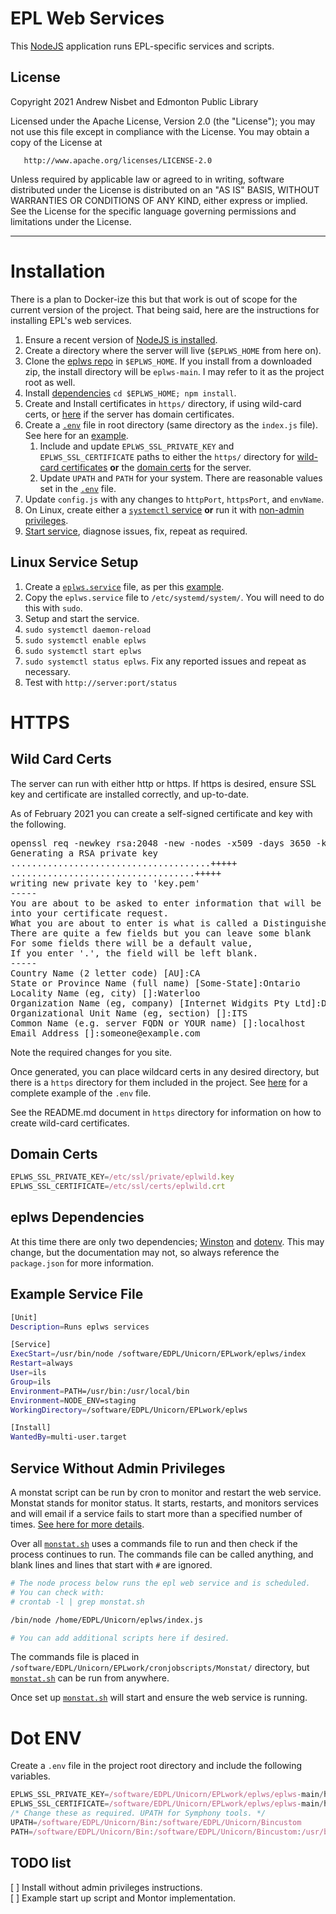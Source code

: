 
# EPL Web Services
This [NodeJS](https://nodejs.org/en/) application runs EPL-specific services and scripts.

## License
Copyright 2021 Andrew Nisbet and Edmonton Public Library

   Licensed under the Apache License, Version 2.0 (the "License");
   you may not use this file except in compliance with the License.
   You may obtain a copy of the License at

       http://www.apache.org/licenses/LICENSE-2.0

   Unless required by applicable law or agreed to in writing, software
   distributed under the License is distributed on an "AS IS" BASIS,
   WITHOUT WARRANTIES OR CONDITIONS OF ANY KIND, either express or implied.
   See the License for the specific language governing permissions and
   limitations under the License.

---
# Installation
There is a plan to Docker-ize this but that work is out of scope for the current version of the project. That being said, here are the instructions for installing EPL's web services.
1. Ensure a recent version of [NodeJS is installed](https://docs.npmjs.com/downloading-and-installing-node-js-and-npm).
2. Create a directory where the server will live (```$EPLWS_HOME``` from here on).
3. Clone the [eplws repo](https://github.com/Edmonton-Public-Library/eplws) in ```$EPLWS_HOME```. If you install from a downloaded zip, the install directory will be `eplws-main`. I may refer to it as the project root as well.
4. Install [dependencies](#eplws-dependencies) ```cd $EPLWS_HOME; npm install```.
5. Create and Install certificates in `https/` directory, if using wild-card certs, or [here](#http-and-https) if the server has domain certificates.
6. Create a [```.env```](#dot-env) file in root directory (same directory as the `index.js` file). See here for an [example](#dot-env).
   1. Include and update `EPLWS_SSL_PRIVATE_KEY` and `EPLWS_SSL_CERTIFICATE` paths to either the `https/` directory for [wild-card certificates](#wild-card-certs) **or** the [domain certs](#domain-certs) for the server.
   2. Update `UPATH` and `PATH` for your system. There are reasonable values set in the [```.env```](#dot-env) file.
7. Update `config.js` with any changes to `httpPort`, `httpsPort`, and `envName`.
8. On Linux, create either a [`systemctl` service](#linux-service-setup) **or** run it with [non-admin privileges](#service-without-admin-privileges).
9.  [Start service](#linux-service-setup), diagnose issues, fix, repeat as required.

## Linux Service Setup
1. Create a [```eplws.service```](#example-service-file) file, as per this [example](#example-service-file).
2. Copy the ```eplws.service``` file to ```/etc/systemd/system/```. You will need to do this with ```sudo```.
3. Setup and start the service.
  1. ```sudo systemctl daemon-reload```
  1. ```sudo systemctl enable eplws```
  1. ```sudo systemctl start eplws```
  1. ```sudo systemctl status eplws```. Fix any reported issues and repeat as necessary.
4. Test with ```http://server:port/status```


# HTTPS
## Wild Card Certs
The server can run with either http or https. If https is desired, ensure SSL key and certificate are installed correctly, and up-to-date.

As of February 2021 you can create a self-signed certificate and key with the following.

<pre>
openssl req -newkey rsa:2048 -new -nodes -x509 -days 3650 -keyout key.pem -out cert.pem
Generating a RSA private key
......................................+++++
...................................+++++
writing new private key to 'key.pem'
-----
You are about to be asked to enter information that will be incorporated
into your certificate request.
What you are about to enter is what is called a Distinguished Name or a DN.
There are quite a few fields but you can leave some blank
For some fields there will be a default value,
If you enter '.', the field will be left blank.
-----
Country Name (2 letter code) [AU]:CA
State or Province Name (full name) [Some-State]:Ontario
Locality Name (eg, city) []:Waterloo
Organization Name (eg, company) [Internet Widgits Pty Ltd]:Dev-ILS
Organizational Unit Name (eg, section) []:ITS
Common Name (e.g. server FQDN or YOUR name) []:localhost
Email Address []:someone@example.com
</pre>

Note the required changes for you site.

Once generated, you can place wildcard certs in any desired directory, but there is a `https` directory for them included in the project. See [here](#dot-env) for a complete example of the `.env` file.

See the README.md document in `https` directory for information on how to create wild-card certificates.

## Domain Certs
```javascript
EPLWS_SSL_PRIVATE_KEY=/etc/ssl/private/eplwild.key
EPLWS_SSL_CERTIFICATE=/etc/ssl/certs/eplwild.crt
```
## eplws Dependencies
At this time there are only two dependencies; [Winston](https://www.npmjs.com/package/winston) and [dotenv](https://www.npmjs.com/package/dotenv). This may change, but the documentation may not, so always reference the ```package.json``` for more information.

## Example Service File
```bash
[Unit]
Description=Runs eplws services

[Service]
ExecStart=/usr/bin/node /software/EDPL/Unicorn/EPLwork/eplws/index
Restart=always
User=ils
Group=ils
Environment=PATH=/usr/bin:/usr/local/bin
Environment=NODE_ENV=staging
WorkingDirectory=/software/EDPL/Unicorn/EPLwork/eplws

[Install]
WantedBy=multi-user.target
```

## Service Without Admin Privileges
A monstat script can be run by cron to monitor and restart the web service. Monstat stands for monitor status. It starts, restarts, and monitors services and will email if a service fails to start more than a specified number of times. [See here for more details](https://github.com/anisbet/monstat).

Over all [`monstat.sh`](https://github.com/anisbet/monstat) uses a commands file to run and then check if the process continues to run. The commands file can be called anything, and blank lines and lines that start with `#` are ignored.

```bash
# The node process below runs the epl web service and is scheduled.
# You can check with:
# crontab -l | grep monstat.sh 

/bin/node /home/EDPL/Unicorn/eplws/index.js

# You can add additional scripts here if desired.
```

The commands file is placed in `/software/EDPL/Unicorn/EPLwork/cronjobscripts/Monstat/` directory, but [`monstat.sh`](https://github.com/anisbet/monstat) can be run from anywhere.

Once set up [`monstat.sh`](https://github.com/anisbet/monstat) will start and ensure the web service is running.

# Dot ENV
Create a `.env` file in the project root directory and include the following variables.
```javascript
EPLWS_SSL_PRIVATE_KEY=/software/EDPL/Unicorn/EPLwork/eplws/eplws-main/https/key.pem
EPLWS_SSL_CERTIFICATE=/software/EDPL/Unicorn/EPLwork/eplws/eplws-main/https/cert.pem
/* Change these as required. UPATH for Symphony tools. */
UPATH=/software/EDPL/Unicorn/Bin:/software/EDPL/Unicorn/Bincustom
PATH=/software/EDPL/Unicorn/Bin:/software/EDPL/Unicorn/Bincustom:/usr/bin:/usr/sbin/:/bin:.
```

## TODO list  
[ ] Install without admin privileges instructions.  
[ ] Example start up script and Montor implementation.

